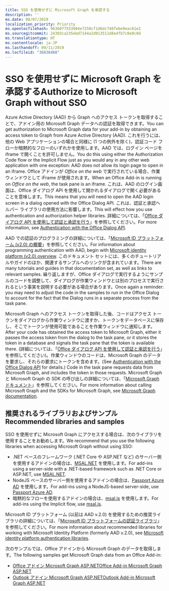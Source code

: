```yaml
---
title: SSO を使用せずに Microsoft Graph を承認する
description: ''
ms.date: 08/07/2019
localization_priority: Priority
ms.openlocfilehash: 9636077553904e7250cf1d6dc740febe9eac61e2
ms.sourcegitcommit: 24303ca235ebd7144a1d913511d8e4fb7c0e8c0d
ms.translationtype: HT
ms.contentlocale: ja-JP
ms.lasthandoff: 09/11/2019
ms.locfileid: "36838488"
---
```

# <a name="authorize-to-microsoft-graph-without-sso"></a><span data-ttu-id="6e5db-102">SSO を使用せずに Microsoft Graph を承認する</span><span class="sxs-lookup"><span data-stu-id="6e5db-102">Authorize to Microsoft Graph without SSO</span></span>

<span data-ttu-id="6e5db-103">Azure Active Directory (AAD) から Graph へのアクセス トークンを取得することで、アドイン用の Microsoft Graph データへの認証を取得できます。</span><span class="sxs-lookup"><span data-stu-id="6e5db-103">You can get authorization to Microsoft Graph data for your add-in by obtaining an access token to Graph from Azure Active Directory (AAD).</span></span> <span data-ttu-id="6e5db-104">これを行うには、他の Web アプリケーションの場合と同様に (1 つの例外を除く)、認証コード フローか暗黙的なフローのいずれかを使用します。AAD では、ログイン ページを iframe で開くことを許可しません。</span><span class="sxs-lookup"><span data-stu-id="6e5db-104">You do this using either the Authorization Code flow or the Implicit Flow just as you would any in any other web application with one exception: AAD does not allow its login page to open in an iframe.</span></span> <span data-ttu-id="6e5db-105">Office アドインが *Office on the web* で実行されている場合、作業ウィンドウとして iFrame が使用されます。</span><span class="sxs-lookup"><span data-stu-id="6e5db-105">When an Office Add-in is running on *Office on the web*, the task pane is an iframe.</span></span> <span data-ttu-id="6e5db-106">これは、AAD のログイン画面は、Office ダイアログ API を使用して開かれるダイアログで開く必要があることを意味します。</span><span class="sxs-lookup"><span data-stu-id="6e5db-106">This means that you will need to open the AAD login screen in a dialog opened with the Office Dialog API.</span></span> <span data-ttu-id="6e5db-107">これは、認証と承認ヘルパー ライブラリの使用方法に影響します。</span><span class="sxs-lookup"><span data-stu-id="6e5db-107">This will effect how you use authentication and authorization helper libraries.</span></span> <span data-ttu-id="6e5db-108">詳細については、「[Office ダイアログ API を使用して認証と承認を行う](auth-with-office-dialog-api.md)」を参照してください。</span><span class="sxs-lookup"><span data-stu-id="6e5db-108">For more information, see [Authentication with the Office Dialog API](auth-with-office-dialog-api.md).</span></span>

<span data-ttu-id="6e5db-109">AAD での認証のプログラミングの詳細については、「[Microsoft ID プラットフォーム (v2.0) の概要](/azure/active-directory/develop/v2-overview)」を参照してください。</span><span class="sxs-lookup"><span data-stu-id="6e5db-109">For information about programming authentication with AAD, begin with [Microsoft identity platform (v2.0) overview](/azure/active-directory/develop/v2-overview).</span></span> <span data-ttu-id="6e5db-110">このドキュメント セットには、多くのチュートリアルやガイドのほか、関連するサンプルへのリンクが含まれています。</span><span class="sxs-lookup"><span data-stu-id="6e5db-110">There are many tutorials and guides in that documentation set, as well as links to relevant samples.</span></span> <span data-ttu-id="6e5db-111">繰り返しますが、Office ダイアログで実行するようにサンプルのコードを調整して、ダイアログが作業ウィンドウとは別のプロセスで実行されるという事実を説明する必要がある場合があります。</span><span class="sxs-lookup"><span data-stu-id="6e5db-111">Once again a reminder: you may need to adjust the code in the samples to run in the Office Dialog to account for the fact that the Dialog runs in a separate process from the task pane.</span></span>

<span data-ttu-id="6e5db-112">Microsoft Graph へのアクセス トークンを取得した後、コードはアクセス トークンをダイアログから作業ウィンドウに渡すか、トークンをデータベースに保存し、そこでトークンが使用可能であることを作業ウィンドウに通知します。</span><span class="sxs-lookup"><span data-stu-id="6e5db-112">After your code has obtained the access token to Microsoft Graph, either it passes the access token from the dialog to the task pane, or it stores the token in a database and signals the task pane that the token is available there.</span></span> <span data-ttu-id="6e5db-113">(詳細については、「[Office ダイアログ API を使用して認証と承認を行う](auth-with-office-dialog-api.md)」を参照してください)。作業ウィンドウのコードは、Microsoft Graph のデータを要求し、それらの要求にトークンを含めます。</span><span class="sxs-lookup"><span data-stu-id="6e5db-113">(See [Authentication with the Office Dialog API](auth-with-office-dialog-api.md) for details.) Code in the task pane requests data from Microsoft Graph, and includes the token in those requests.</span></span> <span data-ttu-id="6e5db-114">Microsoft Graph と Microsoft Graph の SDK の呼び出しの詳細については、「[Microsoft Graph ドキュメント](/graph/)」を参照してください。</span><span class="sxs-lookup"><span data-stu-id="6e5db-114">For more information about calling Microsoft Graph and the SDKs for Microsoft Graph, see [Microsoft Graph documentation](/graph/).</span></span>

## <a name="recommended-libraries-and-samples"></a><span data-ttu-id="6e5db-115">推奨されるライブラリおよびサンプル</span><span class="sxs-lookup"><span data-stu-id="6e5db-115">Recommended libraries and samples</span></span>

<span data-ttu-id="6e5db-116">SSO を使用せずに Microsoft Graph にアクセスする場合は、次のライブラリを使用することをお勧めします。</span><span class="sxs-lookup"><span data-stu-id="6e5db-116">We recommend that you use the following libraries when accessing Microsoft Graph without using SSO:</span></span>

- <span data-ttu-id="6e5db-117">.NET ベースのフレームワーク (.NET Core や ASP.NET など) のサーバー側を使用するアドインの場合は、[MSAL.NET](https://github.com/AzureAD/microsoft-authentication-library-for-dotnet/wiki#conceptual-documentation) を使用します。</span><span class="sxs-lookup"><span data-stu-id="6e5db-117">For add-ins using a server-side with a .NET-based framework such as .NET Core or ASP.NET, use [MSAL.NET](https://github.com/AzureAD/microsoft-authentication-library-for-dotnet/wiki#conceptual-documentation).</span></span>
- <span data-ttu-id="6e5db-118">NodeJS ベースのサーバー側を使用するアドインの場合は、[Passport Azure AD](https://github.com/AzureAD/passport-azure-ad) を使用します。</span><span class="sxs-lookup"><span data-stu-id="6e5db-118">For add-ins using a NodeJS-based server-side, use [Passport Azure AD](https://github.com/AzureAD/passport-azure-ad).</span></span>
- <span data-ttu-id="6e5db-119">暗黙的なフローを使用するアドインの場合は、[msal.js](https://github.com/AzureAD/microsoft-authentication-library-for-js/wiki) を使用します。</span><span class="sxs-lookup"><span data-stu-id="6e5db-119">For add-ins using the Implicit flow, use [msal.js](https://github.com/AzureAD/microsoft-authentication-library-for-js/wiki).</span></span>

<span data-ttu-id="6e5db-120">Microsoft ID プラットフォーム (以前は AAD v.2.0) を使用するための推奨ライブラリの詳細については、「[Microsoft ID プラットフォームの認証ライブラリ](/azure/active-directory/develop/reference-v2-libraries)」を参照してください。</span><span class="sxs-lookup"><span data-stu-id="6e5db-120">For more information about recommended libraries for working with Microsoft Identity Platform (formerly AAD v.2.0), see [Microsoft identity platform authentication libraries](/azure/active-directory/develop/reference-v2-libraries).</span></span>

<span data-ttu-id="6e5db-121">次のサンプルでは、Office アドインから Microsoft Graph のデータを取得します。</span><span class="sxs-lookup"><span data-stu-id="6e5db-121">The following samples get Microsoft Graph data from an Office Add-in:</span></span>

- [<span data-ttu-id="6e5db-122">Office アドイン Microsoft Graph ASP.NET</span><span class="sxs-lookup"><span data-stu-id="6e5db-122">Office Add-in Microsoft Graph ASP.NET</span></span>](https://github.com/OfficeDev/office-add-in-microsoft-graph-aspnet)
- [<span data-ttu-id="6e5db-123">Outlook アドイン Microsoft Graph ASP.NET</span><span class="sxs-lookup"><span data-stu-id="6e5db-123">Outlook Add-in Microsoft Graph ASP.NET</span></span>](https://github.com/OfficeDev/outlook-add-in-microsoft-graph-aspnet)

